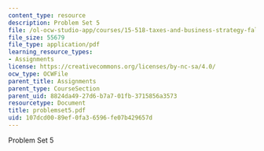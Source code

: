 ```yaml
---
content_type: resource
description: Problem Set 5
file: /ol-ocw-studio-app/courses/15-518-taxes-and-business-strategy-fall-2002/107dcd0089ef0fa36596fe07b429657d_problemset5.pdf
file_size: 55679
file_type: application/pdf
learning_resource_types:
- Assignments
license: https://creativecommons.org/licenses/by-nc-sa/4.0/
ocw_type: OCWFile
parent_title: Assignments
parent_type: CourseSection
parent_uid: 8824da49-27d6-b7a7-01fb-3715856a3573
resourcetype: Document
title: problemset5.pdf
uid: 107dcd00-89ef-0fa3-6596-fe07b429657d
---
```

Problem Set 5